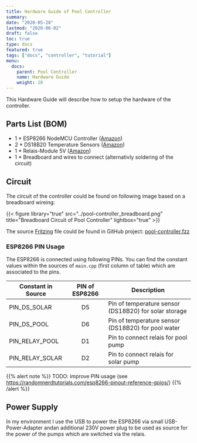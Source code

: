 ```yaml
---
title: Hardware Guide of Pool Controller
summary:
date: "2020-05-28"
lastmod: "2020-06-02"
draft: false
toc: true
type: docs
featured: true
tags: ["docs", "controller", "tutorial"]
menu:
  docs:
    parent: Pool Controller
    name: Hardware Guide
    weight: 20
---
```


This Hardware Guide will describe how to setup the hardware of the controller.

## Parts List (BOM)

- 1 * ESP8266 NodeMCU Controller ([Amazon](https://amzn.to/2Ze9DSh))
- 2 * DS18B20 Temperature Sensors ([Amazon](https://amzn.to/2ZlfZ2c))
- 1 * Relais-Module 5V ([Amazon](https://amzn.to/31RBd5s))
- 1 * Breadboard and wires to connect (alternativly soldering of the circuit)

## Circuit

The circuit of the controller could be found on following image based on a breadboard wireing:

{{< figure library="true" src="../pool-controller_breadboard.png" title="Breadboard Circuit of Pool Controller" lightbox="true" >}}

The source [Fritzing](https://fritzing.org/) file could be found in GitHub project: [pool-controller.fzz](https://github.com/smart-swimmingpool/pool-controller/raw/master/docs/pool-controller.fzz)

### ESP8266 PIN Usage

The ESP8266 is connected using following PINs. You can find the constant values within the sources
of `main.cpp` (first column of table) which are associated to the pins.

| Constant in Source | PIN of ESP8266 | Description                                           |
|--------------------|:--------------:|-------------------------------------------------------|
| PIN_DS_SOLAR       | D5             | Pin of temperature sensor (DS18B20) for solar storage |
| PIN_DS_POOL        | D6             | Pin of temperature sensor (DS18B20) for pool water    |
| PIN_RELAY_POOL     | D1             | Pin to connect relais for pool pump                   |
| PIN_RELAY_SOLAR    | D2             | Pin to connect relais for solar pump                  |

{{% alert note %}}
TODO: improve PIN usage (see https://randomnerdtutorials.com/esp8266-pinout-reference-gpios/)
{{% /alert %}}

## Power Supply

In my environment I use the USB to power the ESP8266 via small USB-Power-Adapter andan additional
230V power plug to be used as source for the power of the pumps which are switched via the relais.
